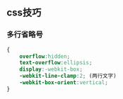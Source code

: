 ## css技巧

### 多行省略号
```css
{
    overflow:hidden;
    text-overflow:ellipsis;
    display:-webkit-box;
    -webkit-line-clamp:2; (两行文字)
    -webkit-box-orient:vertical;
}
```